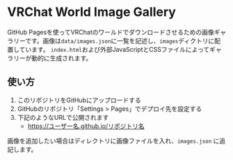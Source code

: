# VRChat World Image Gallery

GitHub Pagesを使ってVRChatのワールドでダウンロードさせるための画像ギャラリーです。画像は`data/images.json`に一覧を記述し、`images`ディクトリに配置しています。
`index.html`および外部JavaScriptとCSSファイルによってギャラリーが動的に生成されます。

## 使い方

1. このリポジトリをGitHubにアップロードする
2. GitHubのリポジトリ「Settings > Pages」でデプロイ先を設定する
3. 下記のようなURLで公開されます
   - <https://ユーザー名.github.io/リポジトリ名>

画像を追加したい場合はディレクトリに画像ファイルを入れ、`images.json` に追記します。
